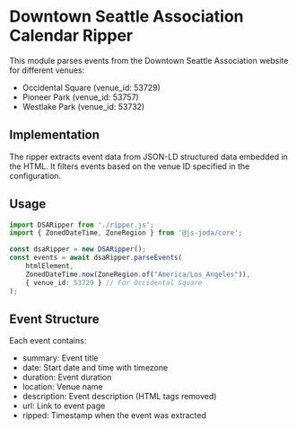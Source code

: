 # Downtown Seattle Association Calendar Ripper

This module parses events from the Downtown Seattle Association website for different venues:

- Occidental Square (venue_id: 53729)
- Pioneer Park (venue_id: 53757)
- Westlake Park (venue_id: 53732)

## Implementation

The ripper extracts event data from JSON-LD structured data embedded in the HTML. It filters events based on the venue ID specified in the configuration.

## Usage

```typescript
import DSARipper from './ripper.js';
import { ZonedDateTime, ZoneRegion } from '@js-joda/core';

const dsaRipper = new DSARipper();
const events = await dsaRipper.parseEvents(
    htmlElement, 
    ZonedDateTime.now(ZoneRegion.of("America/Los_Angeles")), 
    { venue_id: 53729 } // For Occidental Square
);
```

## Event Structure

Each event contains:
- summary: Event title
- date: Start date and time with timezone
- duration: Event duration
- location: Venue name
- description: Event description (HTML tags removed)
- url: Link to event page
- ripped: Timestamp when the event was extracted
